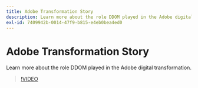 ```yaml
---
title: Adobe Transformation Story
description: Learn more about the role DDOM played in the Adobe digital transformation.
exl-id: 7409942b-0014-47f9-b815-e4eb0bea4ed0
---
```

# Adobe Transformation Story

Learn more about the role DDOM played in the Adobe digital transformation.

>[!VIDEO](https://video.tv.adobe.com/v/41691)
